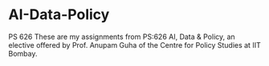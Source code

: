 # AI-Data-Policy
PS 626 
These are my assignments from PS:626 AI, Data & Policy, an elective offered by Prof. Anupam Guha of the Centre for Policy Studies at IIT Bombay.